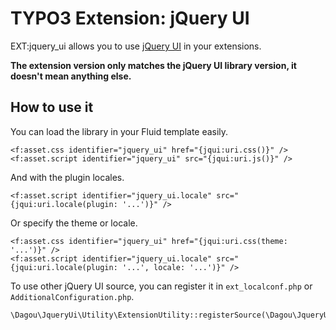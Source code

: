 # TYPO3 Extension: jQuery UI

EXT:jquery_ui allows you to use [jQuery UI](https://jqueryui.com/) in your extensions.

**The extension version only matches the jQuery UI library version, it doesn't mean anything else.**

## How to use it
You can load the library in your Fluid template easily.

    <f:asset.css identifier="jquery_ui" href="{jqui:uri.css()}" />
    <f:asset.script identifier="jquery_ui" src="{jqui:uri.js()}" />

And with the plugin locales.

    <f:asset.script identifier="jquery_ui.locale" src="{jqui:uri.locale(plugin: '...')}" />

Or specify the theme or locale.

    <f:asset.css identifier="jquery_ui" href="{jqui:uri.css(theme: '...')}" />
    <f:asset.script identifier="jquery_ui.locale" src="{jqui:uri.locale(plugin: '...', locale: '...')}" />

To use other jQuery UI source, you can register it in `ext_localconf.php` or `AdditionalConfiguration.php`.

    \Dagou\JqueryUi\Utility\ExtensionUtility::registerSource(\Dagou\JqueryUi\Source\StackPath::class);